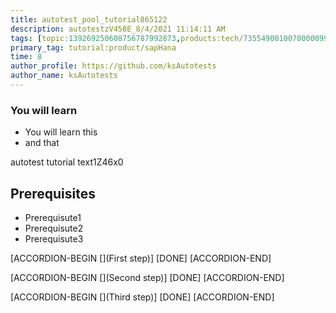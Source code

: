 ```yaml
---
title: autotest_pool_tutorial865122
description: autotestzV458E_8/4/2021 11:14:11 AM
tags: [topic:139269250608756787992873,products:tech/73554900100700000996,tutorial:experience/advanced]
primary_tag: tutorial:product/sapHana
time: 8
author_profile: https://github.com/ksAutotests
author_name: ksAutotests
---
```

### You will learn
- You will learn this
- and that

autotest tutorial text1Z46x0

## Prerequisites
- Prerequisute1
- Prerequisute2
- Prerequisute3

[ACCORDION-BEGIN [](First step)]
[DONE]
[ACCORDION-END]

[ACCORDION-BEGIN [](Second step)]
[DONE]
[ACCORDION-END]

[ACCORDION-BEGIN [](Third step)]
[DONE]
[ACCORDION-END]

